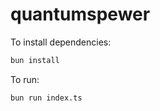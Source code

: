 # quantumspewer

To install dependencies:

```bash
bun install
```

To run:

```bash
bun run index.ts
```
